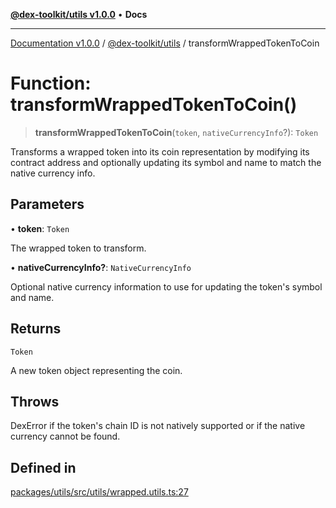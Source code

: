 [**@dex-toolkit/utils v1.0.0**](../README.md) • **Docs**

***

[Documentation v1.0.0](../../../packages.md) / [@dex-toolkit/utils](../README.md) / transformWrappedTokenToCoin

# Function: transformWrappedTokenToCoin()

> **transformWrappedTokenToCoin**(`token`, `nativeCurrencyInfo`?): `Token`

Transforms a wrapped token into its coin representation by modifying its contract address and optionally
updating its symbol and name to match the native currency info.

## Parameters

• **token**: `Token`

The wrapped token to transform.

• **nativeCurrencyInfo?**: `NativeCurrencyInfo`

Optional native currency information to use for updating the token's symbol and name.

## Returns

`Token`

A new token object representing the coin.

## Throws

DexError if the token's chain ID is not natively supported or if the native currency cannot be found.

## Defined in

[packages/utils/src/utils/wrapped.utils.ts:27](https://github.com/niZmosis/dex-toolkit/blob/3d8b41b44787b30fbea5de3ab4737662ffb61bc8/packages/utils/src/utils/wrapped.utils.ts#L27)
